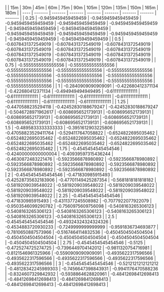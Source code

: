 | | 15m | 30m | 45m | 60m | 75m | 90m | 105m | 120m | 135m | 150m | 165m | 180m | 
| ---- | ------- | ------- | ------- | ------- | ------- | ------- | ------- | ------- |
| 0.25 | -0.9459459459459459 | -0.9459459459459459 | -0.9459459459459459 | -0.9459459459459459 | -0.9459459459459459 | -0.9459459459459459 | -0.9459459459459459 | -0.9459459459459459 | -0.9459459459459459 | -0.9459459459459459 | -0.9459459459459459 | -0.9459459459459459 | 
| 0.5 | -0.6078431372549019 | -0.6078431372549019 | -0.6078431372549019 | -0.6078431372549019 | -0.6078431372549019 | -0.6078431372549019 | -0.6078431372549019 | -0.6078431372549019 | -0.6078431372549019 | -0.6078431372549019 | -0.6078431372549019 | -0.6078431372549019 | 
| 0.75 | -0.5555555555555556 | -0.5555555555555556 | -0.5555555555555556 | -0.5555555555555556 | -0.5555555555555556 | -0.5555555555555556 | -0.5555555555555556 | -0.5555555555555556 | -0.5555555555555556 | -0.5555555555555556 | -0.5555555555555556 | -0.5555555555555556 | 
| 1 | -0.2840909090909091 | -0.422680412371134 | -0.422680412371134 | -0.494949494949495 | -0.611111111111111 | -0.611111111111111 | -0.611111111111111 | -0.611111111111111 | -0.611111111111111 | -0.611111111111111 | -0.611111111111111 | -0.611111111111111 | 
| 1.25 | -0.4470588235294118 | -0.42452830188679247 | -0.42452830188679247 | -0.5046728971962617 | -0.6086956521739131 | -0.6086956521739131 | -0.6086956521739131 | -0.6086956521739131 | -0.6086956521739131 | -0.6086956521739131 | -0.6086956521739131 | -0.6086956521739131 | 
| 1.5 | -0.4895833333333333 | -0.3951612903225806 | -0.47058823529411764 | -0.5294117647058822 | -0.6524822695035462 | -0.6524822695035462 | -0.6524822695035462 | -0.6524822695035462 | -0.6524822695035462 | -0.6524822695035462 | -0.6524822695035462 | -0.6524822695035462 | 
| 1.75 | -0.4545454545454546 | -0.42400000000000004 | -0.40939597315436244 | -0.4630872483221476 | -0.5923566878980892 | -0.5923566878980892 | -0.5923566878980892 | -0.5923566878980892 | -0.5923566878980892 | -0.5923566878980892 | -0.5923566878980892 | -0.5923566878980892 | 
| 2 | -0.4545454545454546 | -0.471830985915493 | -0.42528735632183906 | -0.47701149425287354 | -0.5681818181818182 | -0.5819209039548022 | -0.5819209039548022 | -0.5819209039548022 | -0.5819209039548022 | -0.5819209039548022 | -0.5819209039548022 | -0.5819209039548022 | 
| 2.25 | -0.4545454545454546 | -0.471830985915493 | -0.4311377245508982 | -0.7077922077922079 | -0.9503546099290782 | -0.7560975609756098 | -0.5408163265306123 | -0.5408163265306123 | -0.5408163265306123 | -0.5408163265306123 | -0.5408163265306123 | -0.5408163265306123 | 
| 2.5 | -0.4545454545454546 | -0.49324324324324326 | -0.4534883720930233 | -0.7249999999999999 | -0.9591836734693877 | -0.7810650887573966 | -0.5167464114832536 | -0.4504504504504504 | -0.4504504504504504 | -0.4504504504504504 | -0.4504504504504504 | -0.4504504504504504 | 
| 2.75 | -0.4545454545454546 | -0.5125 | -0.4725274725274725 | -0.7396449704142012 | -0.9811320754716981 | -0.8121546961325966 | -0.5590909090909091 | -0.4935622317596566 | -0.4935622317596566 | -0.4935622317596566 | -0.4935622317596566 | -0.4935622317596566 | 
| 3 | -0.4545454545454546 | -0.5212121212121212 | -0.48128342245989303 | -0.7456647398843931 | -0.9941176470588236 | -0.8324607329842932 | -0.5938864628820961 | -0.48412698412698413 | -0.48412698412698413 | -0.48412698412698413 | -0.48412698412698413 | -0.48412698412698413 | 
